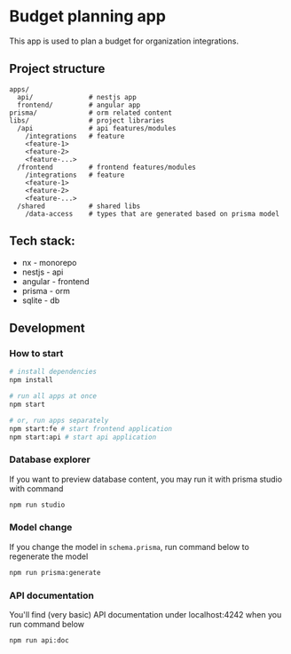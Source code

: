 # Budget planning app

This app is used to plan a budget for organization integrations.

## Project structure

```
apps/
  api/              # nestjs app
  frontend/         # angular app
prisma/             # orm related content
libs/               # project libraries
  /api              # api features/modules
    /integrations   # feature
    <feature-1>
    <feature-2>
    <feature-...>
  /frontend         # frontend features/modules
    /integrations   # feature
    <feature-1>
    <feature-2>
    <feature-...>
  /shared           # shared libs
    /data-access    # types that are generated based on prisma model
```

## Tech stack:

- nx - monorepo
- nestjs - api
- angular - frontend
- prisma - orm
- sqlite - db

## Development

### How to start

```bash
# install dependencies
npm install

# run all apps at once
npm start

# or, run apps separately
npm start:fe # start frontend application
npm start:api # start api application

```

### Database explorer

If you want to preview database content, you may run it with prisma studio with command

```bash
npm run studio
```

### Model change

If you change the model in `schema.prisma`, run command below to regenerate the model

```bash
npm run prisma:generate
```

### API documentation

You'll find (very basic) API documentation under localhost:4242 when you run command below 
```
npm run api:doc
```
